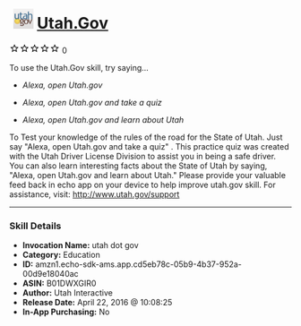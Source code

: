 # &nbsp;<img src="skill_icon" alt="Utah.Gov icon" width="36"> [Utah.Gov](http://alexa.amazon.com/#skills/amzn1.echo-sdk-ams.app.cd5eb78c-05b9-4b37-952a-00d9e18040ac)
![0 stars](../../images/ic_star_border_black_18dp_1x.png)![0 stars](../../images/ic_star_border_black_18dp_1x.png)![0 stars](../../images/ic_star_border_black_18dp_1x.png)![0 stars](../../images/ic_star_border_black_18dp_1x.png)![0 stars](../../images/ic_star_border_black_18dp_1x.png) 0

To use the Utah.Gov skill, try saying...

* *Alexa, open Utah.gov*

* *Alexa, open Utah.gov and take a quiz*

* *Alexa, open Utah.gov and learn about Utah*

To Test your knowledge of the rules of the road for the State of Utah. Just say "Alexa, open Utah.gov and take a quiz" . This practice quiz was created with the Utah Driver License Division to assist you in being a safe driver.
You can also learn interesting facts about the State of Utah by saying, "Alexa, open Utah.gov and learn about Utah."
Please provide your valuable feed back in echo app on your device to help improve utah.gov skill.
For assistance, visit: http://www.utah.gov/support

***

### Skill Details

* **Invocation Name:** utah dot gov
* **Category:** Education
* **ID:** amzn1.echo-sdk-ams.app.cd5eb78c-05b9-4b37-952a-00d9e18040ac
* **ASIN:** B01DWXGIR0
* **Author:** Utah Interactive
* **Release Date:** April 22, 2016 @ 10:08:25
* **In-App Purchasing:** No
